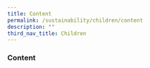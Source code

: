 ```yaml
---
title: Content
permalink: /sustainability/children/content
description: ""
third_nav_title: Children
---
```

### **Content**